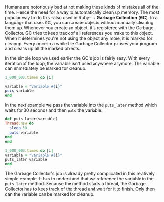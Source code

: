 Humans are notoriously bad at not making these kinds of mistakes all of the time. Hence the need for a way to automatically clean up memory. The most popular way to do this –also used in Ruby– is **Garbage Collection** (**GC**). In a language that uses GC, you can create objects without manually cleaning them up. Whenever you create an object, it's registered with the Garbage Collector. GC tries to keep track of all references you make to this object. When it determines you're not using the object any more, it is marked for cleanup. Every once in a while the Garbage Collector pauses your program and cleans up all the marked objects.

In the simple loop we used earlier the GC's job is fairly easy. With every iteration of the loop, the variable isn't used anywhere anymore. The variable can immediately be marked for cleanup.

```ruby
1_000_000.times do |i|

variable = "Variable #{i}"
puts variable
end
```

In the next example we pass the variable into the `puts_later` method which waits for 30 seconds and then `puts` the variable.

```ruby
def puts_later(variable)
Thread.new do
  sleep 30
  puts variable
end
end

1_000_000.times do |i|
variable = "Variable #{i}"
puts_later variable
end
``` 

The Garbage Collector's job is already pretty complicated in this relatively simple example. It has to understand that we reference the variable in the `puts_later` method. Because the method starts a thread, the Garbage Collector has to keep track of the thread and wait for it to finish. Only then can the variable can be marked for cleanup.
